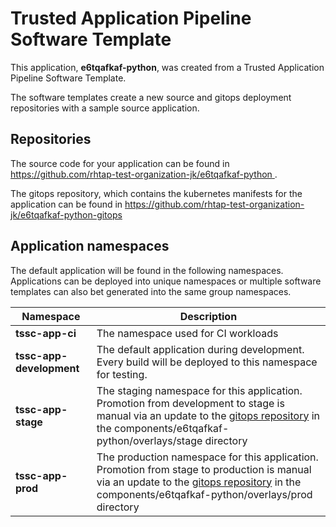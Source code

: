 # Trusted Application Pipeline Software Template

This application, **e6tqafkaf-python**, was created from a Trusted Application Pipeline Software Template.

The software templates create a new source and gitops deployment repositories with a sample source application. 

## Repositories

The source code for your application can be found in [https://github.com/rhtap-test-organization-jk/e6tqafkaf-python ](https://github.com/rhtap-test-organization-jk/e6tqafkaf-python ).
 
The gitops repository, which contains the kubernetes manifests for the application can be found in 
[https://github.com/rhtap-test-organization-jk/e6tqafkaf-python-gitops ](https://github.com/rhtap-test-organization-jk/e6tqafkaf-python-gitops ) 

## Application namespaces 

The default application will be found in the following namespaces. Applications can be deployed into unique namespaces or multiple software templates can also bet generated into the same group namespaces.  

|  Namespace   |  Description   |  
| -------- | -------- |
| **tssc-app-ci** | The namespace used for CI workloads |
| **tssc-app-development** | The default application during development. Every build will be deployed to this namespace for testing. |
| **tssc-app-stage** | The staging namespace for this application. Promotion from development to stage is manual via an update to the [gitops repository](https://github.com/rhtap-test-organization-jk/e6tqafkaf-python-gitops ) in the components/e6tqafkaf-python/overlays/stage directory |
| **tssc-app-prod** | The production namespace for this application. Promotion from stage to production is manual via an update to the [gitops repository](https://github.com/rhtap-test-organization-jk/e6tqafkaf-python-gitops ) in the components/e6tqafkaf-python/overlays/prod directory |